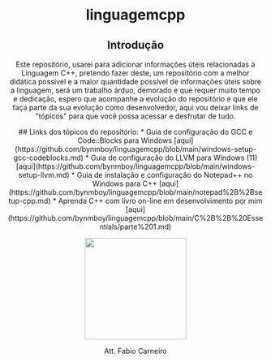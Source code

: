 <center><h1>linguagemcpp</h1><center>

## Introdução
Este repositório, usarei para adicionar informações úteis relacionadas à Linguagem C++, pretendo fazer deste, um repositório com a melhor didática possível
e a maior quantidade possível de informaçôes úteis sobre a linguagem, será um trabalho árduo, demorado e que requer muito tempo e dedicação, espero que
acompanhe a evolução do repositório e que ele faça parte da sua evolução como desenvolvedor, aqui vou deixar links de "tópicos" para que você possa acessar
e desfrutar de tudo.

<p align="center">
## Links dos tópicos do repositório:
* Guia de configuração do GCC e Code::Blocks para Windows [aqui](https://github.com/bynmboy/linguagemcpp/blob/main/windows-setup-gcc-codeblocks.md)
* Guia de configuração do LLVM para Windows (11) [aqui](https://github.com/bynmboy/linguagemcpp/blob/main/windows-setup-llvm.md)
* Guia de instalação e configuraçâo do Notepad++ no Windows para C++ [aqui](https://github.com/bynmboy/linguagemcpp/blob/main/notepad%2B%2Bsetup-cpp.md)
* Aprenda C++ com livro on-line em desenvolvimento por mim [aqui](https://github.com/bynmboy/linguagemcpp/blob/main/C%2B%2B%20Essentials/parte%201.md)
</p>
 <p align="center"><img src="https://github.com/bynmboy/linguagemcpp/blob/main/logo-c%2B%2B.png" width="200" height="200" /></p>

Att. Fabio Carneiro
